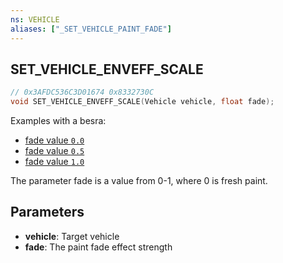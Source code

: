 ```yaml
---
ns: VEHICLE
aliases: ["_SET_VEHICLE_PAINT_FADE"]
---
```

## SET_VEHICLE_ENVEFF_SCALE

```c
// 0x3AFDC536C3D01674 0x8332730C
void SET_VEHICLE_ENVEFF_SCALE(Vehicle vehicle, float fade);
```

Examples with a besra:

- [fade value `0.0`](https://docs.fivem.net/natives/0x3AFDC536C3D01674_1.jpg)
- [fade value `0.5`](https://docs.fivem.net/natives/0x3AFDC536C3D01674_2.jpg)
- [fade value `1.0`](https://docs.fivem.net/natives/0x3AFDC536C3D01674_3.jpg)

The parameter fade is a value from 0-1, where 0 is fresh paint.

## Parameters
* **vehicle**: Target vehicle
* **fade**: The paint fade effect strength
